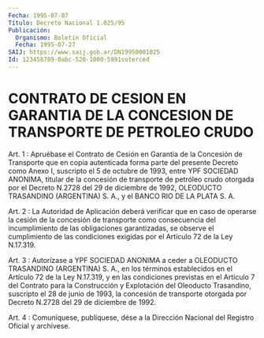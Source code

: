 ```yaml
---
Fecha: 1995-07-07
Título: Decreto Nacional 1.025/95
Publicación:
  Organismo: Boletín Oficial
  Fecha: 1995-07-27
SAIJ: https://www.saij.gob.ar/DN19950001025
Id: 123456789-0abc-520-1000-5991soterced
---
```

# CONTRATO DE CESION EN GARANTIA DE LA CONCESION DE TRANSPORTE DE PETROLEO CRUDO

<a id="1"></a>
Art.  1  :  Apruébase  el Contrato de Cesión en Garantía de la Concesión de Transporte que en  copia  autenticada  forma parte del presente Decreto como Anexo I, suscripto el 5 de octubre  de  1993, entre  YPF  SOCIEDAD ANONIMA, titular de la concesión de transporte de  petróleo crudo  otorgada  por  el  Decreto  N.2728  del  29  de diciembre  de  1992,  OLEODUCTO  TRASANDINO (ARGENTINA) S. A., y el BANCO RIO DE LA PLATA S. A.

<a id="2"></a>
Art.  2  :  La Autoridad de Aplicación deberá verificar que en caso de operarse la  cesión  de  la  concesión  de  transporte como consecuencia  del  incumplimiento de las obligaciones garantizadas, se observe el cumplimiento  de  las  condiciones  exigidas  por  el Artículo 72 de la Ley N.17.319.

<a id="3"></a>
Art. 3 : Autorízase a YPF SOCIEDAD ANONIMA a ceder a OLEODUCTO TRASANDINO  (ARGENTINA)  S.  A., en los términos establecidos en el Artículo 72 de la Ley N.17.319,  y  en las condiciones previstas en el Artículo 7 del Contrato para la Construcción  y  Explotación del Oleoducto  Trasandino,  suscripto  el  28  de  junio  de  1993,  la concesión  de  transporte  otorgada  por  Decreto N.2728 del 29  de diciembre de 1992.

<a id="4"></a>
Art. 4 : Comuníquese, publíquese, dése a la Dirección Nacional del Registro Oficial y archívese.